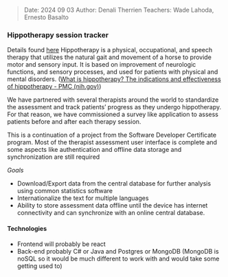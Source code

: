 >Date: 2024 09 03
>Author: Denali Therrien
>Teachers: Wade Lahoda, Ernesto Basalto

### Hippotherapy session tracker
Details found [here](https://online.saskpolytech.ca/d2l/le/content/353894/viewContent/14387475/View)
Hippotherapy is a physical, occupational, and speech therapy that utilizes the natural gait and movement of a horse to provide motor and sensory input. It is based on improvement of neurologic functions, and sensory processes, and used for patients with physical and mental disorders. ([What is hippotherapy? The indications and effectiveness of hippotherapy - PMC (nih.gov)](https://www.ncbi.nlm.nih.gov/pmc/articles/PMC5175116/#:~:text=Hippotherapy%20is%20a%20physical%2C%20occupational,with%20physical%2C%20and%20mental%20disorders.))

We have partnered with several therapists around the world to standardize the assessment and track patients’ progress as they undergo hippotherapy. For that reason, we have commissioned a survey like application to assess patients before and after each therapy session.

This is a continuation of a project from the Software Developer Certificate program. Most of the therapist assessment user interface is complete and some aspects like authentication and offline data storage and synchronization are still required

*Goals*
- Download/Export data from the central database for further analysis using common statistics software 
- Internationalize the text for multiple languages
- Ability to store assessment data offline until the device has internet connectivity and can synchronize with an online central database.

#### Technologies
- Frontend will probably be react
- Back-end probably C# or Java and Postgres or MongoDB (MongoDB is noSQL so it would be much different to work with and would take some getting used to)